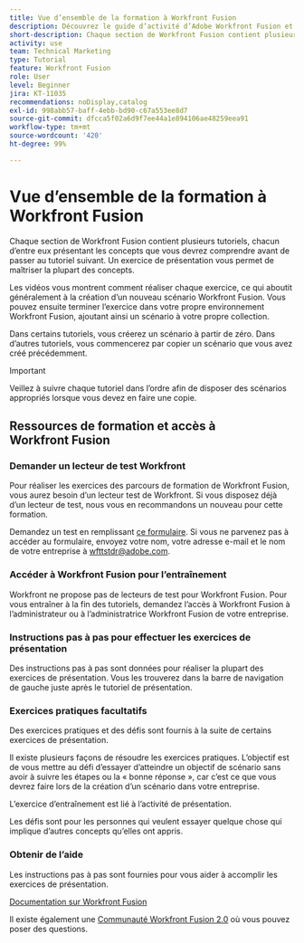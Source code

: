 ```yaml
---
title: Vue d’ensemble de la formation à Workfront Fusion
description: Découvrez le guide d’activité d’Adobe Workfront Fusion et comment obtenir un compte de lecteur de test Workfront.
short-description: Chaque section de Workfront Fusion contient plusieurs tutoriels, chacun d’entre eux présentant les concepts que vous devrez comprendre avant de passer au tutoriel suivant.
activity: use
team: Technical Marketing
type: Tutorial
feature: Workfront Fusion
role: User
level: Beginner
jira: KT-11035
recommendations: noDisplay,catalog
exl-id: 998abb57-baff-4ebb-bd90-c67a553ee8d7
source-git-commit: dfcca5f02a6d9f7ee44a1e894106ae48259eea91
workflow-type: tm+mt
source-wordcount: '420'
ht-degree: 99%

---
```


# Vue d’ensemble de la formation à Workfront Fusion

Chaque section de Workfront Fusion contient plusieurs tutoriels, chacun d’entre eux présentant les concepts que vous devrez comprendre avant de passer au tutoriel suivant. Un exercice de présentation vous permet de maîtriser la plupart des concepts.

Les vidéos vous montrent comment réaliser chaque exercice, ce qui aboutit généralement à la création d’un nouveau scénario Workfront Fusion. Vous pouvez ensuite terminer l’exercice dans votre propre environnement Workfront Fusion, ajoutant ainsi un scénario à votre propre collection.

Dans certains tutoriels, vous créerez un scénario à partir de zéro. Dans d’autres tutoriels, vous commencerez par copier un scénario que vous avez créé précédemment.

>[!IMPORTANT]
>
>Veillez à suivre chaque tutoriel dans l’ordre afin de disposer des scénarios appropriés lorsque vous devez en faire une copie.

## Ressources de formation et accès à Workfront Fusion

### Demander un lecteur de test Workfront

Pour réaliser les exercices des parcours de formation de Workfront Fusion, vous aurez besoin d’un lecteur test de Workfront. Si vous disposez déjà d’un lecteur de test, nous vous en recommandons un nouveau pour cette formation.

Demandez un test en remplissant [ce formulaire](https://forms.office.com/r/f1J8HRGrNY). Si vous ne parvenez pas à accéder au formulaire, envoyez votre nom, votre adresse e-mail et le nom de votre entreprise à wfttstdr@adobe.com.

### Accéder à Workfront Fusion pour l’entraînement

Workfront ne propose pas de lecteurs de test pour Workfront Fusion. Pour vous entraîner à la fin des tutoriels, demandez l’accès à Workfront Fusion à l’administrateur ou à l’administratrice Workfront Fusion de votre entreprise.

### Instructions pas à pas pour effectuer les exercices de présentation

Des instructions pas à pas sont données pour réaliser la plupart des exercices de présentation. Vous les trouverez dans la barre de navigation de gauche juste après le tutoriel de présentation.

### Exercices pratiques facultatifs

Des exercices pratiques et des défis sont fournis à la suite de certains exercices de présentation.

Il existe plusieurs façons de résoudre les exercices pratiques. L’objectif est de vous mettre au défi d’essayer d’atteindre un objectif de scénario sans avoir à suivre les étapes ou la « bonne réponse », car c’est ce que vous devrez faire lors de la création d’un scénario dans votre entreprise.

L’exercice d’entraînement est lié à l’activité de présentation.

Les défis sont pour les personnes qui veulent essayer quelque chose qui implique d’autres concepts qu’elles ont appris.

### Obtenir de l’aide

Les instructions pas à pas sont fournies pour vous aider à accomplir les exercices de présentation.

[Documentation sur Workfront Fusion](https://experienceleague.adobe.com/fr/docs/workfront-fusion/using/get-started-with-fusion/understand-workfront-fusion/workfront-fusion-overview)

Il existe également une [Communauté Workfront Fusion 2.0](https://experienceleaguecommunities.adobe.com/t5/workfront-fusion-2-0/ct-p/workfront-fusion-2?profile.language=fr) où vous pouvez poser des questions.
